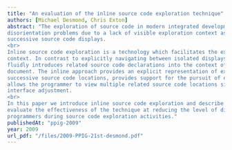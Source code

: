 ```yaml
---
title: "An evaluation of the inline source code exploration technique"
authors: [Michael Desmond, Chris Exton]
abstract: "The exploration of source code in modern integrated development environments can lead to
disorientation problems due to a lack of visible exploration context as the programmer moves between
successive source code displays.
<br>
Inline source code exploration is a technology which facilitates the exploration of source code in
context. In contrast to explicitly navigating between isolated displays of source code, the programmer
fluidly introduces related source code declarations into the context of a primary or focal source code
document. The inline approach provides an explicit representation of exploration context between
successive source code locations, provides support for the pursuit of exploratory digressions, and
allows the programmer to view multiple related source code locations simultaneously with minimal
interface adjustment.
<br>
In this paper we introduce inline source code exploration and describe a user experiment designed to
evaluate the effectiveness of the technique at reducing the level of disorientation experienced by
programmers during source code exploration activities."
publishedAt: "ppig-2009"
year: 2009
url_pdf: "/files/2009-PPIG-21st-desmond.pdf"
---
```

